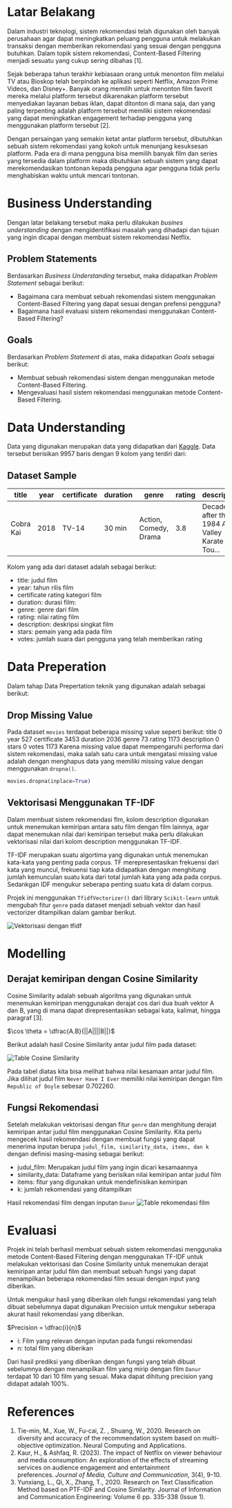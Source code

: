 # Latar Belakang
Dalam industri teknologi, sistem rekomendasi telah digunakan oleh banyak perusahaan agar dapat meningkatkan peluang pengguna untuk melakukan transaksi dengan memberikan rekomendasi yang sesuai dengan pengguna butuhkan. Dalam topik sistem rekomendasi, Content-Based Filtering menjadi sesuatu yang cukup sering dibahas [1].

Sejak beberapa tahun terakhir kebiasaan orang untuk menonton film melalui TV atau Bioskop telah berpindah ke aplikasi seperti Netflix, Amazon Prime Videos, dan Disney+. Banyak orang memilih untuk menonton film favorit mereka melalui platform tersebut dikarenakan platform tersebut menyediakan layanan bebas iklan, dapat ditonton di mana saja, dan yang paling terpenting adalah platform tersebut memiliki sistem rekomendasi yang dapat meningkatkan engagement terhadap pengguna yang menggunakan platform tersebut [2]. 

Dengan persaingan yang semakin ketat antar platform tersebut, dibutuhkan sebuah sistem rekomendasi yang kokoh untuk menunjang kesuksesan platform. Pada era di mana pengguna bisa memilih banyak film dan series yang tersedia dalam platform maka dibutuhkan sebuah sistem yang dapat merekomendasikan tontonan kepada pengguna agar pengguna tidak perlu menghabiskan waktu untuk mencari tontonan.
# Business Understanding
Dengan latar belakang tersebut maka perlu dilakukan *busines understanding* dengan mengidentifikasi masalah yang dihadapi dan tujuan yang ingin dicapai dengan membuat sistem rekomendasi Netflix.
## Problem Statements
Berdasarkan *Business Understanding* tersebut, maka didapatkan *Problem Statement* sebagai berikut:
- Bagaimana cara membuat sebuah rekomendasi sistem menggunakan Content-Based Filtering yang dapat sesuai dengan prefensi pengguna?
- Bagaimana hasil evaluasi sistem rekomendasi menggunakan Content-Based Filtering?
## Goals
Berdasarkan *Problem Statement* di atas, maka didapatkan *Goals* sebagai berikut:
- Membuat sebuah rekomendasi sistem dengan menggunakan metode Content-Based Filtering.
- Mengevaluasi hasil sistem rekomendasi menggunakan metode Content-Based Filtering.
# Data Understanding
Data yang digunakan merupakan data yang didapatkan dari [Kaggle](https://www.kaggle.com/datasets/narayan63/netflix-popular-movies-dataset). Data tersebut berisikan 9957 baris dengan 9 kolom yang terdiri dari:
## Dataset Sample

| title     | year | certificate | duration | genre                 | rating | description                                       | stars                                             | votes   |
| --------- | ---- | ----------- | -------- | --------------------- | ------ | ------------------------------------------------- | ------------------------------------------------- | ------- |
| Cobra Kai | 2018 | TV-14       | 30 min   | Action, Comedy, Drama | 3.8    | Decades after their 1984 All Valley Karate Tou... | ['Ralph Macchio, ', 'William Zabka, ', 'Courtn... | 177,031 |

Kolom yang ada dari dataset adalah sebagai berikut:
- title: judul film
- year: tahun rilis film
- certificate rating kategori film
- duration: durasi film:
- genre: genre dari film
- rating: nilai rating film
- description: deskripsi singkat film
- stars: pemain yang ada pada film
- votes: jumlah suara dari pengguna yang telah memberikan rating
# Data Preperation
Dalam tahap Data Prepertation teknik yang digunakan adalah sebagai berikut:
## Drop Missing Value
Pada dataset `movies` terdapat beberapa missing value seperti berikut:
title             0
year            527
certificate    3453
duration       2036
genre            73
rating         1173
description       0
stars             0
votes          1173
Karena missing value dapat mempengaruhi performa dari sistem rekomendasi, maka salah satu cara untuk mengatasi missing value adalah dengan menghapus data yang memiliki missing value dengan menggunakan `dropna()`.

```Python
movies.dropna(inplace=True)
```
## Vektorisasi Menggunakan TF-IDF
Dalam membuat sistem rekomendasi flm, kolom description digunakan untuk menemukan kemiripan antara satu film dengan film lainnya, agar dapat menemukan nilai dari kemiripan tersebut maka perlu dilakukan vektorisasi nilai dari kolom description menggunakan TF-IDF. 

TF-IDF merupakan suatu algortima yang digunakan untuk menemukan kata-kata yang penting pada corpus. TF merepresentasikan frekuensi dari kata yang muncul, frekuensi tiap kata didapatkan dengan menghitung jumlah kemunculan suatu kata dari total jumlah kata yang ada pada corpus. Sedankgan IDF mengukur seberapa penting suatu kata di dalam corpus.

Projek ini menggunakan `TfidfVectorizer()` dari library `Scikit-learn` untuk mengubah fitur `genre` pada dataset menjadi sebuah vektor dan hasil vectorizer ditampilkan dalam gambar berikut.

![Vektorisasi dengan tfidf](https://github.com/user-attachments/assets/b3cb8613-d815-4aa1-a702-bd4d4c6d4423)
# Modelling
## Derajat kemiripan dengan Cosine Similarity
Cosine Similarity adalah sebuah algoritma yang digunakan untuk menemukan kemiripan menggunakan derajat cos dari dua buah vektor A dan B, yang di mana dapat direpresentasikan sebagai kata, kalimat, hingga paragraf [3]. 

$\cos \theta = \dfrac{A.B}{||A||||B||}$

Berikut adalah hasil Cosine Similarity antar judul film pada dataset:

![Table Cosine Similarity](https://github.com/user-attachments/assets/acd03acc-45db-4708-a6cf-7b5c5c2af2bf)

Pada tabel diatas kita bisa melihat bahwa nilai kesamaan antar judul film. Jika dilihat judul film `Never Have I Ever` memiliki nilai kemiripan dengan film `Republic of Doyle` sebesar 0.702260.
## Fungsi Rekomendasi
Setelah melakukan vektorisasi dengan fitur `genre` dan menghitung derajat kemiripan antar judul film menggunakan Cosine Similarity. Kita perlu mengecek hasil rekomendasi dengan membuat fungsi yang dapat menerima inputan berupa `judul_film, similarity_data, items, dan k` dengan definisi masing-masing sebagai berikut:
- judul_film: Merupakan judul film yang ingin dicari kesamaannya
- similarity_data: Dataframe yang berisikan nilai kemiripan antar judul film
- items: fitur yang digunakan untuk mendefinisikan kemiripan
- k: jumlah rekomendasi yang ditampilkan

Hasil rekomendasi film dengan inputan `Danur`
![Table rekomendasi film](https://github.com/user-attachments/assets/09837b4d-be7c-4869-8249-63c6547c4453)
# Evaluasi
Projek ini telah berhasil membuat sebuah sistem rekomendasi menggunaka metode Content-Based Filtering dengan menggunakan TF-IDF untuk melakukan vektorisasi dan Cosine Similarity untuk menemukan derajat kemiripan antar judul film dan membuat sebuah fungsi yang dapat menampilkan beberapa rekomendasi film sesuai dengan input yang diberikan.

Untuk mengukur hasil yang diberikan oleh fungsi rekomendasi yang telah dibuat sebelumnya dapat digunakan Precision untuk mengukur seberapa akurat hasil rekomendasi yang diberikan.

$Precision = \dfrac{i}{n}$
 - i: Film yang relevan dengan inputan pada fungsi rekomendasi
 - n: total film yang diberikan

Dari hasil prediksi yang diberikan dengan fungsi yang telah dibuat sebelumnya dengan menampilkan film yang mirip dengan film `Danur` terdapat 10 dari 10 film yang sesuai. Maka dapat dihitung precision yang didapat adalah 100%.
# References
1. Tie-min, M., Xue, W., Fu-cai, Z. , Shuang, W., 2020. Research on diversity and accuracy of the recommendation system based on multi-objective optimization. Neural Computing and Applications.
2. Kaur, H., & Ashfaq, R. (2023). The impact of Netflix on viewer behaviour and media consumption: An exploration of the effects of streaming services on audience engagement and entertainment preferences. _Journal of Media, Culture and Communication_, 3(4), 9-10.
3. Yunxiang, L., Qi, X., Zhang, T., 2020. Research on Text Classification Method based on PTF-IDF and Cosine Similarity. Journal of Information and Communication Engineering: Volume 6 pp. 335-338 (Issue 1).
